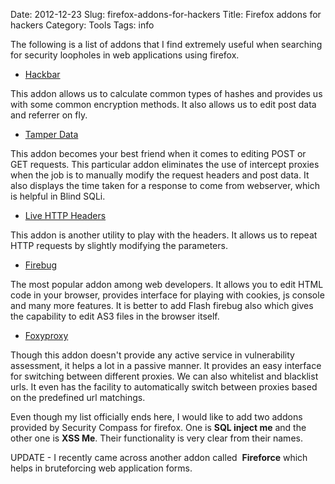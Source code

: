 Date: 2012-12-23
Slug: firefox-addons-for-hackers
Title: Firefox addons for hackers
Category: Tools
Tags: info

The following is a list of addons that
 I find extremely useful when searching for security loopholes in web
applications using firefox.

- [Hackbar](https://addons.mozilla.org/en-US/firefox/addon/hackbar/)

This addon allows us to calculate common types of hashes and provides us
 with some common encryption methods. It also allows us to edit post
data and referrer on fly.

- [Tamper Data](https://addons.mozilla.org/en-US/firefox/addon/tamper-data/?src=search)

This addon becomes your best friend when it comes to editing POST or GET
 requests. This particular addon eliminates the use of intercept proxies
 when the job is to manually modify the request headers and post data.
It also displays the time taken for a response to come from webserver,
which is helpful in Blind SQLi.

- [Live HTTP Headers](https://addons.mozilla.org/en-US/firefox/addon/live-http-headers/?src=search)



This addon is another utility to play with the headers. It allows us to
repeat HTTP requests by slightly modifying the parameters.

- [Firebug](https://addons.mozilla.org/en-US/firefox/addon/firebug/?src=search)



The most popular addon among web developers. It allows you to edit HTML
code in your browser, provides interface for playing with cookies, js
console and many more features. It is better to add Flash firebug also
which gives the capability to edit AS3 files in the browser itself.

- [Foxyproxy](https://addons.mozilla.org/en-US/firefox/addon/foxyproxy-standard/?src=search)



Though this addon doesn't provide any active service in vulnerability
assessment, it helps a lot in a passive manner. It provides an easy
interface for switching between different proxies. We can also whitelist
 and blacklist urls. It even has the facility to automatically switch
between proxies based on the predefined url matchings.




Even though my list officially ends here, I would like to add two addons provided by Security Compass for firefox. One is **SQL inject me** and the other one is **XSS Me**. Their functionality is very clear from their names.



UPDATE - I recently came across another addon called&nbsp; **Fireforce** which helps in bruteforcing web application forms.
